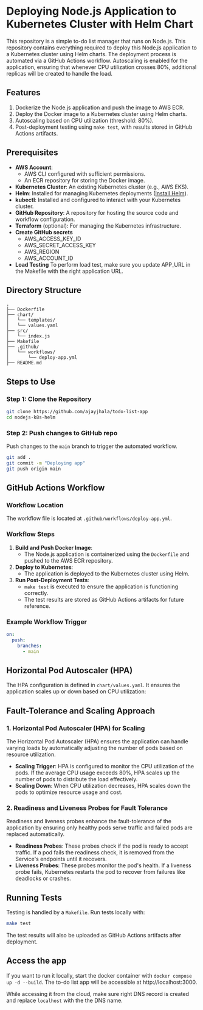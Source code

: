 # Deploying Node.js Application to Kubernetes Cluster with Helm Chart

This repository is a simple to-do list manager that runs on Node.js. This repository contains everything required to deploy this Node.js application to a Kubernetes cluster using Helm charts. The deployment process is automated via a GitHub Actions workflow. Autoscaling is enabled for the application, ensuring that whenever CPU utilization crosses 80%, additional replicas will be created to handle the load.

## Features

1. Dockerize the Node.js application and push the image to AWS ECR.
2. Deploy the Docker image to a Kubernetes cluster using Helm charts.
3. Autoscaling based on CPU utilization (threshold: 80%).
4. Post-deployment testing using `make test`, with results stored in GitHub Actions artifacts.

## Prerequisites

- **AWS Account**:
  - AWS CLI configured with sufficient permissions.
  - An ECR repository for storing the Docker image.
- **Kubernetes Cluster**: An existing Kubernetes cluster (e.g., AWS EKS).
- **Helm**: Installed for managing Kubernetes deployments ([Install Helm](https://helm.sh/docs/intro/install/)).
- **kubectl**: Installed and configured to interact with your Kubernetes cluster.
- **GitHub Repository**: A repository for hosting the source code and workflow configuration.
- **Terraform** (optional): For managing the Kubernetes infrastructure.
- **Create GitHub secrets**
  - AWS_ACCESS_KEY_ID
  - AWS_SECRET_ACCESS_KEY
  - AWS_REGION
  - AWS_ACCOUNT_ID
- **Load Testing** To perform load test, make sure you update APP_URL in the Makefile with the right application URL.

## Directory Structure

```
.
├── Dockerfile
├── chart/
│   └── templates/
│   └── values.yaml
├── src/
│   └── index.js
├── Makefile
├── .github/
│   └── workflows/
│       └── deploy-app.yml
├── README.md
```

## Steps to Use

### Step 1: Clone the Repository

```bash
git clone https://github.com/ajayjhala/todo-list-app
cd nodejs-k8s-helm
```

### Step 2: Push changes to GitHub repo

Push changes to the `main` branch to trigger the automated workflow.

```bash
git add .
git commit -m "Deploying app"
git push origin main
```

## GitHub Actions Workflow

### Workflow Location

The workflow file is located at `.github/workflows/deploy-app.yml`.

### Workflow Steps

1. **Build and Push Docker Image**:
   - The Node.js application is containerized using the `Dockerfile` and pushed to the AWS ECR repository.
2. **Deploy to Kubernetes**:
   - The application is deployed to the Kubernetes cluster using Helm.
3. **Run Post-Deployment Tests**:
   - `make test` is executed to ensure the application is functioning correctly.
   - The test results are stored as GitHub Actions artifacts for future reference.

### Example Workflow Trigger

```yaml
on:
  push:
    branches:
      - main
```

## Horizontal Pod Autoscaler (HPA)

The HPA configuration is defined in `chart/values.yaml`. It ensures the application scales up or down based on CPU utilization:

## Fault-Tolerance and Scaling Approach

### 1. Horizontal Pod Autoscaler (HPA) for Scaling
The Horizontal Pod Autoscaler (HPA) ensures the application can handle varying loads by automatically adjusting the number of pods based on resource utilization.

- **Scaling Trigger**: HPA is configured to monitor the CPU utilization of the pods. If the average CPU usage exceeds 80%, HPA scales up the number of pods to distribute the load effectively.
- **Scaling Down**: When CPU utilization decreases, HPA scales down the pods to optimize resource usage and cost.

### 2. Readiness and Liveness Probes for Fault Tolerance
Readiness and liveness probes enhance the fault-tolerance of the application by ensuring only healthy pods serve traffic and failed pods are replaced automatically.

- **Readiness Probes**: These probes check if the pod is ready to accept traffic. If a pod fails the readiness check, it is removed from the Service's endpoints until it recovers.
- **Liveness Probes**: These probes monitor the pod's health. If a liveness probe fails, Kubernetes restarts the pod to recover from failures like deadlocks or crashes.

## Running Tests

Testing is handled by a `Makefile`. Run tests locally with:

```bash
make test
```

The test results will also be uploaded as GitHub Actions artifacts after deployment.

## Access the app

If you want to run it locally, start the docker container with `docker compose up -d --build`. The to-do list app will be accessible at http://localhost:3000. 

While accessing it from the cloud, make sure right DNS record is created and replace `localhost` with the the DNS name.
